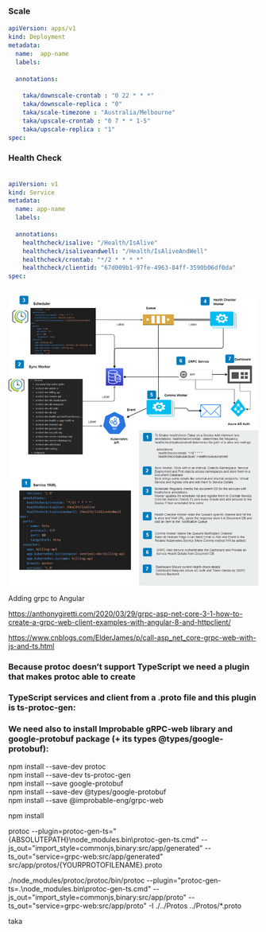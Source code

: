 
### Scale 
```yaml
apiVersion: apps/v1
kind: Deployment
metadata:
  name:  app-name
  labels:
    
  annotations:
    
    taka/downscale-crontab : "0 22 * * *"
    taka/downscale-replica : "0"
    taka/scale-timezone : "Australia/Melbourne"
    taka/upscale-crontab : "0 7 * * 1-5"
    taka/upscale-replica : "1"
spec:
```


### Health Check
```yaml

apiVersion: v1
kind: Service
metadata:
  name: app-name
  labels:
    
  annotations:
    healthcheck/isalive: "/Health/IsAlive"
    healthcheck/isaliveandwell: "/Health/IsAliveAndWell"
    healthcheck/crontab: "*/2 * * * *"
    healthcheck/clientid: "67d009b1-97fe-4963-84ff-3590b06df0da"
spec:



```

![diagram](taka1.png)


Adding grpc to Angular

https://anthonygiretti.com/2020/03/29/grpc-asp-net-core-3-1-how-to-create-a-grpc-web-client-examples-with-angular-8-and-httpclient/

https://www.cnblogs.com/ElderJames/p/call-asp_net_core-grpc-web-with-js-and-ts.html


### Because protoc doesn’t support TypeScript we need a plugin that makes protoc able to create 
### TypeScript services and client from a .proto file and this plugin is ts-protoc-gen:
### We need also to install Improbable gRPC-web library and google-protobuf package (+ its types @types/google-protobuf):

npm install --save-dev  protoc   
npm install --save-dev ts-protoc-gen   
npm install --save google-protobuf   
npm install --save-dev @types/google-protobuf   
npm install --save @improbable-eng/grpc-web   

npm install  

protoc --plugin=protoc-gen-ts="{ABSOLUTEPATH}\node_modules\.bin\protoc-gen-ts.cmd" 
       --js_out="import_style=commonjs,binary:src/app/generated" 
       --ts_out="service=grpc-web:src/app/generated" src/app/protos/{YOURPROTOFILENAME}.proto


./node_modules/protoc/protoc/bin/protoc --plugin="protoc-gen-ts=.\node_modules\.bin\protoc-gen-ts.cmd" --js_out="import_style=commonjs,binary:src/app/proto" --ts_out="service=grpc-web:src/app/proto" -I ./../Protos ../Protos/*.proto

taka
